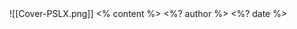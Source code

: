 <grid drag="100 100" drop="0 0" class="fullImage">
![[Cover-PSLX.png]]
</grid>
<grid drag="100 80" drop="0 10" class="content frontcover" align="center" pad="0 40px"  >
<% content %>
<grid drag="100 20" drop="0 65" align="center">
<%? author %>
</grid>
<grid drag="100 20" drop="0 70" align="center">
<%? date %>
</grid>
</grid>

